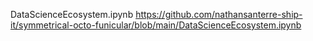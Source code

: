 DataScienceEcosystem.ipynb
https://github.com/nathansanterre-ship-it/symmetrical-octo-funicular/blob/main/DataScienceEcosystem.ipynb
